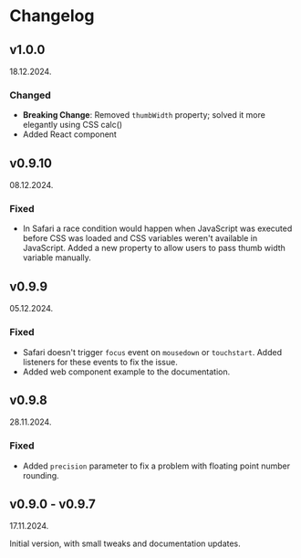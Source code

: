 # Changelog

## v1.0.0

18.12.2024.

### Changed

- **Breaking Change**: Removed `thumbWidth` property; solved it more elegantly using CSS calc()
- Added React component

## v0.9.10

08.12.2024.

### Fixed

- In Safari a race condition would happen when JavaScript was executed before CSS was loaded and CSS variables weren't available in JavaScript. Added a new property to allow users to pass thumb width variable manually.

## v0.9.9

05.12.2024.

### Fixed

- Safari doesn't trigger `focus` event on `mousedown` or `touchstart`. Added listeners for these events to fix the issue.
- Added web component example to the documentation.

## v0.9.8

28.11.2024.

### Fixed

- Added `precision` parameter to fix a problem with floating point number rounding.

## v0.9.0 - v0.9.7

17.11.2024.

Initial version, with small tweaks and documentation updates.
